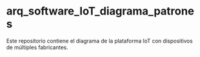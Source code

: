 # arq_software_IoT_diagrama_patrones
Este repositorio contiene el diagrama de la plataforma IoT con dispositivos de múltiples fabricantes.
